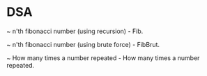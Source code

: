 # DSA
~ n'th fibonacci number (using recursion) - Fib.

~ n'th fibonacci number (using brute force) - FibBrut.

~ How many times a number repeated - How many times a number repeated.
